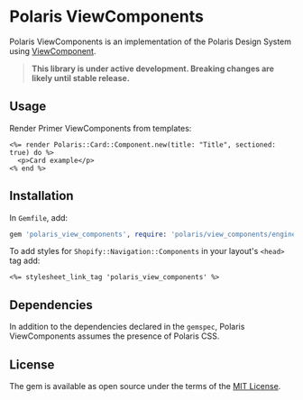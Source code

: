 # Polaris ViewComponents

Polaris ViewComponents is an implementation of the Polaris Design System using [ViewComponent](https://github.com/github/view_component).

> **This library is under active development. Breaking changes are likely until stable release.**

## Usage

Render Primer ViewComponents from templates:

```erb
<%= render Polaris::Card::Component.new(title: "Title", sectioned: true) do %>
  <p>Card example</p>
<% end %>
```

## Installation

In `Gemfile`, add:
```ruby
gem 'polaris_view_components', require: 'polaris/view_components/engine'
```

To add styles for `Shopify::Navigation::Components` in your layout's `<head>` tag add:
```erb
<%= stylesheet_link_tag 'polaris_view_components' %>
```

## Dependencies

In addition to the dependencies declared in the `gemspec`, Polaris ViewComponents assumes the presence of Polaris CSS.

## License

The gem is available as open source under the terms of the [MIT License](https://opensource.org/licenses/MIT).
